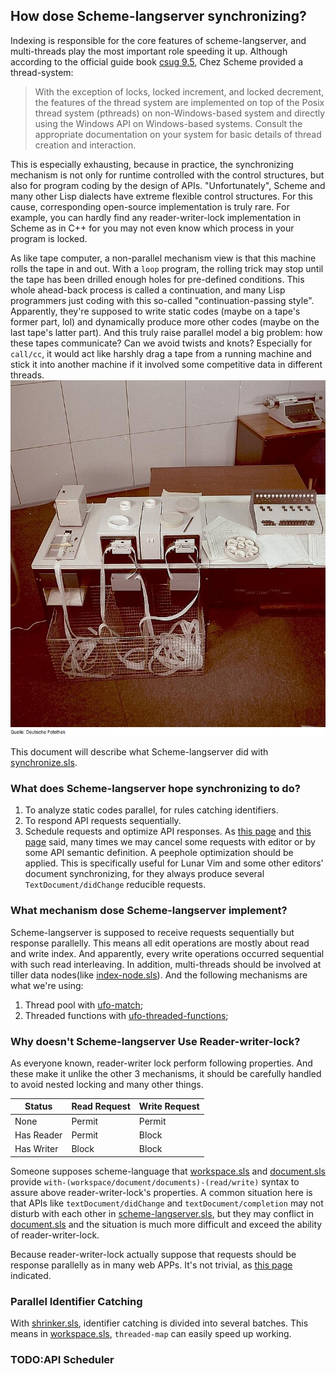 ## How dose Scheme-langserver synchronizing?

Indexing is responsible for the core features of scheme-langserver, and multi-threads play the most important role speeding it up. Although according to the official guide book [csug 9.5](https://cisco.github.io/ChezScheme/csug9.5), Chez Scheme provided a thread-system: 
> With the exception of locks, locked increment, and locked decrement, the features of the thread system are implemented on top of the Posix thread system (pthreads) on non-Windows-based system and directly using the Windows API on Windows-based systems.  Consult the appropriate documentation on your system for basic details of thread creation and interaction.

This is especially exhausting, because in practice, the synchronizing mechanism is not only for runtime controlled with the control structures, but also for program coding by the design of APIs. "Unfortunately", Scheme and many other Lisp dialects have extreme flexible control structures. For this cause, corresponding open-source implementation is truly rare. For example, you can hardly find any reader-writer-lock implementation in Scheme as in C++ for you may not even know which process in your program is locked.


As like tape computer, a non-parallel mechanism view is that this machine rolls the tape in and out. With a `loop` program, the rolling trick may stop until the tape has been drilled enough holes for pre-defined conditions. This whole ahead-back process is called a continuation, and many Lisp programmers just coding with this so-called "continuation-passing style". Apparently, they're supposed to write static codes (maybe on a tape's former part, lol) and dynamically produce more other codes (maybe on the last tape's latter part). And this truly raise parallel model a big problem: how these tapes communicate? Can we avoid twists and knots? Especially for `call/cc`, it would act like harshly drag a tape from a running machine and stick it into another machine if it involved some competitive data in different threads.
![Tape Computer](../figure/tape-computer.png "Tape Computer")

This document will describe what Scheme-langserver did with [synchronize.sls](../../util/synchronize.sls).

### What does Scheme-langserver hope synchronizing to do?
1. To analyze static codes parallel, for rules catching identifiers.
2. To respond API requests sequentially. 
3. Schedule requests and optimize API responses. As [this page](https://microsoft.github.io/language-server-protocol/specifications/lsp/3.17/specification/#dollarRequests) and [this page](https://microsoft.github.io/language-server-protocol/specifications/lsp/3.17/specification/#messageOrdering) said, many times we may cancel some requests with editor or by some API semantic definition. A peephole optimization should be applied. This is specifically useful for Lunar Vim and some other editors' document synchronizing, for they always produce several `TextDocument/didChange` reducible requests.

### What mechanism dose Scheme-langserver implement?
Scheme-langserver is supposed to receive requests sequentially but response parallelly. This means all edit operations are mostly about read and write index. And apparently, every write operations occurred sequential with such read interleaving. In addition, multi-threads should be involved at tiller data nodes(like [index-node.sls](../../virtual-file-system/index-node.sls)). And the following mechanisms are what we're using:
1. Thread pool with [ufo-match](https://github.com/ufo5260987423/ufo-thread-pool);
2. Threaded functions with [ufo-threaded-functions](https://github.com/ufo5260987423/ufo-threaded-function);

### Why doesn't Scheme-langserver Use Reader-writer-lock?
As everyone known, reader-writer lock perform following properties. And these make it unlike the other 3 mechanisms, it should be carefully handled to avoid nested locking and many other things.

| Status     | Read Request | Write Request |
|------------|--------------|---------------|
| None       | Permit       | Permit        |
| Has Reader | Permit       | Block         |
| Has Writer | Block        | Block         |

Someone supposes scheme-language that [workspace.sls](../../analysis/workspace.sls) and [document.sls](../../virtual-file-system/document.sls) provide `with-(workspace/document/documents)-(read/write)` syntax to assure above reader-writer-lock's properties. A common situation here is that APIs like `textDocument/didChange` and `textDocument/completion` may not disturb with each other in [scheme-langserver.sls](../../scheme-langserver.sls), but they may conflict in [document.sls](../../virtual-file-system/document.sls) and the situation is much more difficult and exceed the ability of reader-writer-lock.

Because reader-writer-lock actually suppose that requests should be response parallelly as in many web APPs. It's not trivial, as [this page](https://microsoft.github.io/language-server-protocol/specifications/lsp/3.17/specification/#dollarRequests) indicated.

### Parallel Identifier Catching
With [shrinker.sls](../../analysis/dependency/shrinker.sls), identifier catching is divided into several batches. This means in [workspace.sls](../../analysis/workspace.sls), `threaded-map` can easily speed up working.

### TODO:API Scheduler